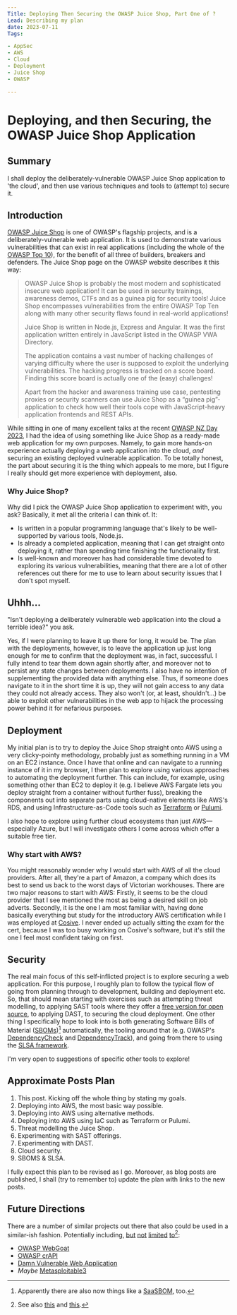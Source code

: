 ```yaml
---
Title: Deploying Then Securing the OWASP Juice Shop, Part One of ?
Lead: Describing my plan
date: 2023-07-11
Tags:

- AppSec
- AWS
- Cloud
- Deployment
- Juice Shop
- OWASP

---
```


# Deploying, and then Securing, the OWASP Juice Shop Application

## Summary

I shall deploy the deliberately-vulnerable OWASP Juice Shop application to 'the cloud', and then use various techniques and tools to (attempt to) secure it.

## Introduction

[OWASP Juice Shop](https://owasp.org/www-project-juice-shop/) is one of OWASP's flagship projects, and is a deliberately-vulnerable web application.  It is used to demonstrate various vulnerabilities that can exist in real applications (including the whole of the [OWASP Top 10](https://owasp.org/www-project-top-ten/)), for the benefit of all three of builders, breakers and defenders.  The Juice Shop page on the OWASP website describes it this way:

> OWASP Juice Shop is probably the most modern and sophisticated insecure web application! It can be used in security trainings, awareness demos, CTFs and as a guinea pig for security tools! Juice Shop encompasses vulnerabilities from the entire OWASP Top Ten along with many other security flaws found in real-world applications!
>
> Juice Shop is written in Node.js, Express and Angular. It was the first application written entirely in JavaScript listed in the OWASP VWA Directory.
>
> The application contains a vast number of hacking challenges of varying difficulty where the user is supposed to exploit the underlying vulnerabilities. The hacking progress is tracked on a score board. Finding this score board is actually one of the (easy) challenges!
>
> Apart from the hacker and awareness training use case, pentesting proxies or security scanners can use Juice Shop as a “guinea pig”-application to check how well their tools cope with JavaScript-heavy application frontends and REST APIs.

While sitting in one of many excellent talks at the recent [OWASP NZ Day 2023](https://appsec.org.nz/conference/), I had the idea of using something like Juice Shop as a ready-made web application for my own purposes.  Namely, to gain more hands-on experience actually deploying a web application into the cloud, *and* securing an existing deployed vulnerable application.  To be totally honest, the part about securing it is the thing which appeals to me more, but I figure I really should get more experience with deployment, also.

### Why Juice Shop?

Why did I pick the OWASP Juice Shop application to experiment with, you ask?  Basically, it met all the criteria I can think of.  It:

- Is written in a popular programming language that's likely to be well-supported by various tools, Node.js.
- Is already a completed application, meaning that I can get straight onto deploying it, rather than spending time finishing the functionality first.
- Is well-known and moreover has had considerable time devoted to exploring its various vulnerabilities, meaning that there are a lot of other references out there for me to use to learn about security issues that I don't spot myself.

## Uhhh…

"Isn't deploying a deliberately vulnerable web application into the cloud a terrible idea?" you ask.

Yes, if I were planning to leave it up there for long, it would be.  The plan with the deployments, however, is to leave the application up just long enough for me to confirm that the deployment was, in fact, successful.  I fully intend to tear them down again shortly after, and moreover not to persist any state changes between deployments.  I also have no intention of supplementing the provided data with anything else.  Thus, if someone does navigate to it in the short time it is up, they will not gain access to any data they could not already access.  They also won't (or, at least, shouldn't...) be able to exploit other vulnerabilities in the web app to hijack the processing power behind it for nefarious purposes.

## Deployment

My initial plan is to try to deploy the Juice Shop straight onto AWS using a very clicky-pointy methodology, probably just as something running in a VM on an EC2 instance.  Once I have that online and can navigate to a running instance of it in my browser, I then plan to explore using various approaches to automating the deployment further.  This can include, for example, using something other than EC2 to deploy it (e.g. I believe AWS Fargate lets you deploy straight from a container without further fuss), breaking the components out into separate parts using cloud-native elements like AWS's RDS, and using Infrastructure-as-Code tools such as [Terraform](https://www.terraform.io/) or [Pulumi](https://www.pulumi.com/).

I also hope to explore using further cloud ecosystems than just AWS—especially Azure, but I will investigate others I come across which offer a suitable free tier.

### Why start with AWS?

You might reasonably wonder why I would start with AWS of all the cloud providers.  After all, they're a part of Amazon, a company which does its best to send us back to the worst days of Victorian workhouses.  There are two major reasons to start with AWS:  Firstly, it seems to be the cloud provider that I see mentioned the most as being a desired skill on job adverts.  Secondly, it is the one I am most familiar with, having done basically everything but study for the introductory AWS certification while I was employed at [Cosive](https://www.cosive.com/).  I never ended up actually sitting the exam for the cert, because I was too busy working on Cosive's software, but it's still the one I feel most confident taking on first.

## Security

The real main focus of this self-inflicted project is to explore securing a web application.  For this purpose, I roughly plan to follow the typical flow of going from planning through to development, building and deployment etc.  So, that should mean starting with exercises such as attempting threat modelling, to applying SAST tools where they offer a [free version for open source](https://owasp.org/www-community/Free_for_Open_Source_Application_Security_Tools), to applying DAST, to securing the cloud deployment.  One other thing I specifically hope to look into is both generating Software Bills of Material ([SBOMs](https://owasp.org/www-community/Component_Analysis#software-bill-of-materials-sbom))[^SaasBOM] automatically, the tooling around that (e.g. OWASP's [DependencyCheck](https://owasp.org/www-project-dependency-check/) and [DependencyTrack](https://owasp.org/www-project-dependency-track/)), and going from there to using the [SLSA framework](https://slsa.dev/).

I'm very open to suggestions of specific other tools to explore!

## Approximate Posts Plan

1. This post.  Kicking off the whole thing by stating my goals.
2. Deploying into AWS, the most basic way possible.
3. Deploying into AWS using alternative methods.
4. Deploying into AWS using IaC such as Terraform or Pulumi.
5. Threat modelling the Juice Shop.
6. Experimenting with SAST offerings.
7. Experimenting with DAST.
8. Cloud security.
9. SBOMS & SLSA.

I fully expect this plan to be revised as I go.  Moreover, as blog posts are published, I shall (try to remember to) update the plan with links to the new posts.

## Future Directions

There are a number of similar projects out there that also could be used in a similar-ish fashion.  Potentially including, [but](https://owasp.org/www-project-vulnerable-web-applications-directory/) [not](https://resources.infosecinstitute.com/topic/vulnerable-web-apps-from-owasp-and-others/) [limited](https://github.com/vavkamil/awesome-vulnerable-apps) [to](https://kaiiyer.github.io/awesome-vulnerable/)[^vwads]:

- [OWASP WebGoat](https://owasp.org/www-project-webgoat/)
- [OWASP crAPI](https://github.com/OWASP/crAPI)
- [Damn Vulnerable Web Application](https://github.com/digininja/DVWA)
- *Maybe* [Metasploitable3](https://github.com/rapid7/metasploitable3)

[^SaaSBOM]: Apparently there are also now things like a [SaaSBOM](https://owasp.org/blog/2023/06/23/CycloneDX-v1.5.html), too.
[^vwads]:  See also [this](https://geekflare.com/practice-hacking-legally/) and [this](https://github.com/standash/damn-vulnerable-web-apps).
